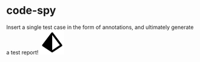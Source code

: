# code-spy

Insert a single test case in the form of annotations, and ultimately generate a test report!
![logo](./logo.png)
